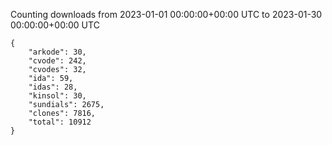 
Counting downloads from 2023-01-01 00:00:00+00:00 UTC to 2023-01-30 00:00:00+00:00 UTC

```
{
    "arkode": 30,
    "cvode": 242,
    "cvodes": 32,
    "ida": 59,
    "idas": 28,
    "kinsol": 30,
    "sundials": 2675,
    "clones": 7816,
    "total": 10912
}
```
